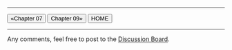 
---

[<button type="button">«Chapter 07</button>](../07_Modeling_Conceptual_Security_Architecture/README.md) [<button type="button">Chapter 09»</button>](../09_Modeling_Physical_Security_Architecture/README.md) [<button type="button">HOME</button>](../README.md)

---

Any comments, feel free to post to the [Discussion Board](https://github.com/yasenstar/ArchiMate_SABSA/discussions).